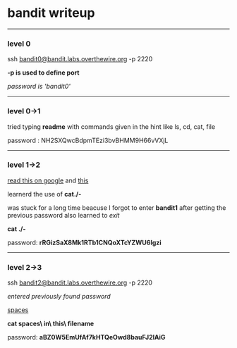 # bandit writeup

---

### level 0
ssh bandit0@bandit.labs.overthewire.org -p 2220 

**-p is used to define port**

*password is 'bandit0'*

---

### level 0->1

tried typing **readme** with commands given in the hint like
ls, cd, cat, file

password : NH2SXQwcBdpmTEzi3bvBHMM9H66vVXjL

---

### level 1->2

[read this on google](https://linux-tips.com/t/dashed-filename-in-linux/188) and [this](.com/questions/42187323/how-to-open-a-dashed-filename-using-terminal)

learnerd the use of **cat./-**

was stuck for a long time beacuse I forgot to enter **bandit1** after getting the previous password
also learned to *exit*

**cat ./-**


password: **rRGizSaX8Mk1RTb1CNQoXTcYZWU6lgzi**


---

### level 2->3

ssh bandit2@bandit.labs.overthewire.org -p 2220

*entered previously found password*

[spaces](https://linuxhandbook.com/filename-spaces-linux/)


**cat spaces\ in\ this\ filename**


password: **aBZ0W5EmUfAf7kHTQeOwd8bauFJ2lAiG**


 


